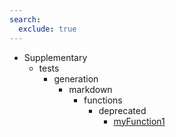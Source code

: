 ```yaml
---
search:
  exclude: true
---
```


[//]: # (DO NOT EDIT THIS FILE DIRECTLY. Instead, edit the corresponding stub file and execute `npm run docs:api`.)

- Supplementary
    - tests
        - generation
            - markdown
                - functions
                    - deprecated
                        - [myFunction1](tests/generation/markdown/functions/deprecated/myFunction1.md)
